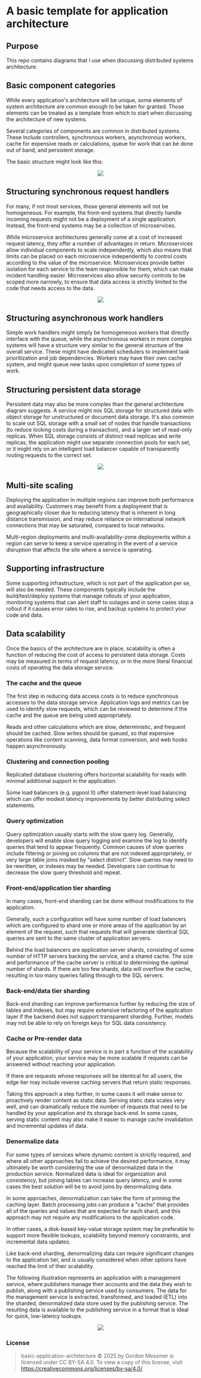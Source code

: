 # A basic template for application architecture

## Purpose

This repo contains diagrams that I use when discussing distributed
systems architecture.

## Basic component categories

While every application's architecture will be unique, some elements
of system architecture are common enough to be taken for granted.
Those elements can be treated as a template from which to start when
discussing the architecture of new systems.

Several categories of components are common in distributed systems.
These include controllers, synchronous workers, asynchronous workers,
cache for expensive reads or calculations, queue for work that can be
done out of band, and persistent storage.

The basic structure might look like this:

<p align="center">
  <img src="images/png/general-architecture.png">
  <br/>
</p>

## Structuring synchronous request handlers

For many, if not most services, those general elements will not be
homogeneous.  For example, the front-end systems that directly handle
incoming requests might not be a deployment of a single application.
Instead, the front-end systems may be a collection of microservices.

While microservice architectures generally come at a cost of increased
request latency, they offer a number of advantages in return.
Microservices allow individual components to scale independently,
which also means that limits can be placed on each microservice
independently to control costs according to the value of the
microservice.  Microservices provide better isolation for each service
to the team responsible for them, which can make incident handling
easier.  Microservices also allow security controls to be scoped more
narrowly, to ensure that data access is strictly limited to the code
that needs access to the data.

<p align="center">
  <img src="images/png/microservice-architecture.png">
  <br/>
</p>

## Structuring asynchronous work handlers

Simple work handlers might simply be homogeneous workers that directly
interface with the queue, while the asynchronous workers in more
complex systems will have a structure very similar to the general
structure of the overall service.  These might have dedicated
schedulers to implement task prioritization and job dependencies.
Workers may have their own cache system, and might queue new tasks
upon completion of some types of work.

## Structuring persistent data storage

Persistent data may also be more complex than the general architecture
diagram suggests.  A service might mix SQL storage for structured data
with object storage for unstructured or document data storage.  It's
also common to scale out SQL storage with a small set of nodes that
handle transactions (to reduce locking costs during a transaction),
and a larger set of read-only replicas.  When SQL storage consists of
distinct read replicas and write replicas, the application might use
separate connection pools for each set, or it might rely on an
intelligent load balancer capable of transparently routing requests to
the correct set.

<p align="center">
  <img src="images/png/storage-architecture.png">
  <br/>
</p>

## Multi-site scaling

Deploying the application in multiple regions can improve both
performance and availability.  Customers may benefit from a deployment
that is geographically closer due to reducing latency that is inherent
in long distance transmission, and may reduce reliance on
international network connections that may be saturated, compared to
local networks.

Multi-region deployments and multi-availability-zone deployments
within a region can serve to keep a service operating in the event of
a service disruption that affects the site where a service is
operating.

## Supporting infrastructure

Some supporting infrastructure, which is not part of the application
per se, will also be needed.  These components typically include the
build/test/deploy systems that manage rollouts of your application,
monitoring systems that can alert staff to outages and in some cases
stop a rollout if it causes error rates to rise, and backup systems to
protect your code and data.

## Data scalability

Once the basics of the architecture are in place, scalability is often
a function of reducing the cost of access to persistent data storage.
Costs may be measured in terms of request latency, or in the more
literal financial costs of operating the data storage service.

### The cache and the queue

The first step in reducing data access costs is to reduce synchronous
accesses to the data storage service.  Application logs and metrics
can be used to identify slow requests, which can be reviewed to
determine if the cache and the queue are being used appropriately.

Reads and other calculations which are slow, deterministic, and
frequent should be cached.  Slow writes should be queued, so that
expensive operations like content scanning, data format conversion,
and web hooks happen asynchronously.

### Clustering and connection pooling

Replicated database clustering offers horizontal scalability for reads
with minimal additional support in the application.

Some load balancers (e.g. pgpool II) offer statement-level load
balancing which can offer modest latency improvements by better
distributing select statements.

### Query optimization

Query optimization usually starts with the slow query log.  Generally,
developers will enable slow query logging and examine the log to
identify queries that tend to appear frequently.  Common causes of
slow queries include filtering or joining on columns that are not
indexed appropriately, or very large table joins masked by "select
distinct".  Slow queries may need to be rewritten, or indexes may be
needed.  Developers can continue to decrease the slow query threshold
and repeat.

### Front-end/application tier sharding

In many cases, front-end sharding can be done without modifications to
the application.

Generally, such a configuration will have some number of load
balancers which are configured to shard one or more areas of the
application by an element of the request, such that requests that will
generate identical SQL queries are sent to the same cluster of
application servers.

Behind the load balancers are application server shards, consisting of
some number of HTTP servers backing the service, and a shared cache.
The size and performance of the cache server is critical to
determining the optimal number of shards.  If there are too few
shards, data will overflow the cache, resulting in too many queries
falling through to the SQL servers.

### Back-end/data tier sharding

Back-end sharding can improve performance further by reducing the size
of tables and indexes, but may require extensive refactoring of the
application layer if the backend does not support transparent
sharding.  Further, models may not be able to rely on foreign keys for
SQL data consistency.

### Cache or Pre-render data

Because the scalability of your service is in part a function of the
scalability of your application, your service may be more scalable if
requests can be answered without reaching your application.

If there are requests whose responses will be identical for all users,
the edge tier may include reverse caching servers that return static
responses.

Taking this approach a step further, in some cases it will make sense
to proactively render content as static data.  Serving static data
scales very well, and can dramatically reduce the number of requests
that need to be handled by your application and its storage back-end.
In some cases, serving static content may also make it easier to
manage cache invalidation and incremental updates of data.

### Denormalize data

For some types of services where dynamic content is strictly required,
and where all other approaches fail to achieve the desired
performance, it may ultimately be worth considering the use of
denormalized data in the production service.  Normalized data is ideal
for organization and consistency, but joining tables can increase query
latency, and in some cases the best solution will be to avoid joins by
denormalizing data.

In some approaches, denormalization can take the form of priming the
caching layer.  Batch processing jobs can produce a "cache" that
provides all of the queries and values that are expected for each
shard, and this approach may not require any modifications to the
application code.

In other cases, a disk-based key-value storage system may be
preferable to support more flexible lookups, scalability beyond memory
constraints, and incremental data updates.

Like back-end sharding, denormalizing data can require significant
changes to the application tier, and is usually considered when other
options have reached the limit of their scalability.

The following illustration represents an application with a management
service, where publishers manage their accounts and the data they wish
to publish, along with a publishing service used by consumers.  The
data for the management service is extracted, transformed, and loaded
(ETL) into the sharded, denormalized data store used by the publishing
service.  The resulting data is available to the publishing service in
a format that is ideal for quick, low-latency lookups.

<p align="center">
  <img src="images/png/denormalized-architecture.png">
  <br/>
</p>

### License

> basic-application-architecture © 2025 by Gordon Messmer is licensed
> under CC BY-SA 4.0. To view a copy of this license, visit
> https://creativecommons.org/licenses/by-sa/4.0/
